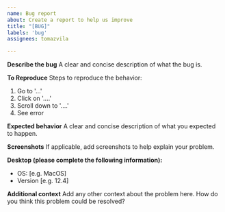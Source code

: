 ```yaml
---
name: Bug report
about: Create a report to help us improve
title: "[BUG]"
labels: 'bug'
assignees: tomazvila

---
```


**Describe the bug**
A clear and concise description of what the bug is.

**To Reproduce**
Steps to reproduce the behavior:
1. Go to '...'
2. Click on '....'
3. Scroll down to '....'
4. See error

**Expected behavior**
A clear and concise description of what you expected to happen.

**Screenshots**
If applicable, add screenshots to help explain your problem.

**Desktop (please complete the following information):**
 - OS: [e.g. MacOS]
 - Version [e.g. 12.4]

**Additional context**
Add any other context about the problem here. How do you think this problem could be resolved?
